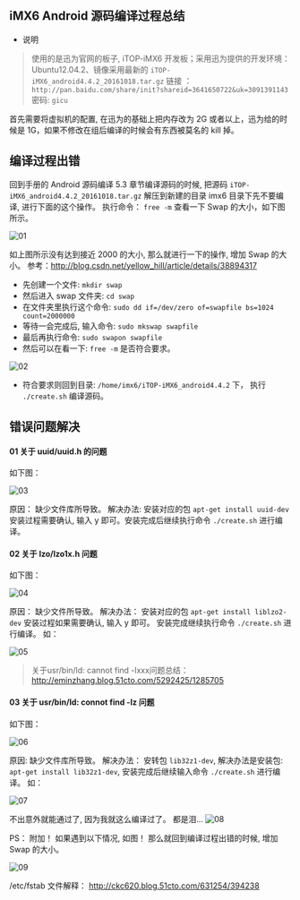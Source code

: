 ## iMX6 Android 源码编译过程总结
* 说明

>使用的是迅为官网的板子, iTOP-iMX6 开发板；采用迅为提供的开发环境： Ubuntu12.04.2、镜像采用最新的 `iTOP-iMX6_android4.4.2_20161018.tar.gz` 链接 ： `http://pan.baidu.com/share/init?shareid=3641650722&uk=3091391143` 密码: `gicu`

首先需要将虚拟机的配置, 在迅为的基础上把内存改为 2G 或者以上，迅为给的时候是 1G，如果不修改在组后编译的时候会有东西被莫名的 kill 掉。

## 编译过程出错
回到手册的 Android 源码编译 5.3 章节编译源码的时候, 把源码 `iTOP-iMX6_android4.4.2_20161018.tar.gz` 解压到新建的目录 imx6 目录下先不要编译, 进行下面的这个操作。 
执行命令： `free -m` 查看一下 Swap 的大小，如下图所示。

![01](https://github.com/AlvinMi/Linux-iMX6/blob/master/iMX6Q/03_Android/Picture/01.png)

如上图所示没有达到接近 2000 的大小, 那么就进行一下的操作, 增加 Swap 的大小。
参考：http://blog.csdn.net/yellow_hill/article/details/38894317

* 先创建一个文件: `mkdir swap`
* 然后进入 swap 文件夹: `cd swap`
* 在文件夹里执行这个命令: `sudo dd if=/dev/zero of=swapfile bs=1024 count=2000000`
* 等待一会完成后, 输入命令: `sudo mkswap swapfile`
* 最后再执行命令: `sudo swapon swapfile`
* 然后可以在看一下: `free -m` 是否符合要求。

![02](https://github.com/AlvinMi/Linux-iMX6/blob/master/iMX6Q/03_Android/Picture/02.png)

* 符合要求则回到目录: `/home/imx6/iTOP-iMX6_android4.4.2` 下， 执行 `./create.sh` 编译源码。

## 错误问题解决

#### 01 关于 uuid/uuid.h 的问题
如下图：

![03](https://github.com/AlvinMi/Linux-iMX6/blob/master/iMX6Q/03_Android/Picture/03.png)

原因： 缺少文件库所导致。	解决办法: 安装对应的包 `apt-get install uuid-dev` 安装过程需要确认, 输入 y 即可。安装完成后继续执行命令 `./create.sh` 进行编译。

#### 02 关于 lzo/lzo1x.h 问题 
如下图：

![04](https://github.com/AlvinMi/Linux-iMX6/blob/master/iMX6Q/03_Android/Picture/04.png)

原因： 缺少文件所导致。 解决办法： 安装对应的包 `apt-get install liblzo2-dev` 安装过程如果需要确认, 输入 y 即可。 安装完成继续执行命令 `./create.sh` 进行编译。
如：

![05](https://github.com/AlvinMi/Linux-iMX6/blob/master/iMX6Q/03_Android/Picture/05.png)

>关于usr/bin/ld: cannot find -lxxx问题总结：
http://eminzhang.blog.51cto.com/5292425/1285705

#### 03 关于 usr/bin/ld: connot find -lz 问题
如下图：

![06](https://github.com/AlvinMi/Linux-iMX6/blob/master/iMX6Q/03_Android/Picture/06.png)

原因: 缺少文件库所导致。 解决办法： 安转包 `lib32z1-dev`, 解决办法是安装包: `apt-get install lib32z1-dev`, 安装完成后继续输入命令 `./create.sh` 进行编译。
如：

![07](https://github.com/AlvinMi/Linux-iMX6/blob/master/iMX6Q/03_Android/Picture/07.png)

不出意外就能通过了, 因为我就这么编译过了。 都是泪...
![08](https://github.com/AlvinMi/Linux-iMX6/blob/master/iMX6Q/03_Android/Picture/08.png)


PS： 附加！ 
如果遇到以下情况, 如图！ 那么就回到编译过程出错的时候, 增加 Swap 的大小。

![09](https://github.com/AlvinMi/Linux-iMX6/blob/master/iMX6Q/03_Android/Picture/09.png)
 



/etc/fstab 文件解释： http://ckc620.blog.51cto.com/631254/394238